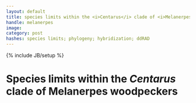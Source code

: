 ```yaml
---
layout: default
title: species limits within the <i>Centarus</i> clade of <i>Melanerpes</i> woodpeckers
handle: melanerpes
image:
category: post
hashes: species limits; phylogeny; hybridization; ddRAD
---
```

{% include JB/setup %}


# Species limits within the <i>Centarus</i> clade of Melanerpes woodpeckers